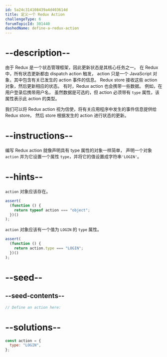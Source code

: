 ```yaml
---
id: 5a24c314108439a4d403614d
title: 定义一个 Redux Action
challengeType: 6
forumTopicId: 301440
dashedName: define-a-redux-action
---
```


# --description--

由于 Redux 是一个状态管理框架，因此更新状态是其核心任务之一。 在 Redux 中，所有状态更新都由 dispatch action 触发， action 只是一个 JavaScript 对象，其中包含有关已发生的 action 事件的信息。 Redux store 接收这些 action 对象，然后更新相应的状态。 有时，Redux action 也会携带一些数据。 例如，在用户登录后携带用户名， 虽然数据是可选的，但 action 必须带有 `type` 属性，该属性表示此 action 的类型。

我们可以将 Redux action 视为信使，将有关应用程序中发生的事件信息提供给 Redux store， 然后 store 根据发生的 action 进行状态的更新。

# --instructions--

编写 Redux action 就像声明具有 type 属性的对象一样简单， 声明一个对象 `action` 并为它设置一个属性 `type`，并将它的值设置成字符串`'LOGIN'`。

# --hints--

`action` 对象应该存在。

```js
assert(
  (function () {
    return typeof action === "object";
  })()
);
```

`action` 对象应该有一个值为 `LOGIN` 的 `type` 属性。

```js
assert(
  (function () {
    return action.type === "LOGIN";
  })()
);
```

# --seed--

## --seed-contents--

```js
// Define an action here:
```

# --solutions--

```js
const action = {
  type: "LOGIN",
};
```
